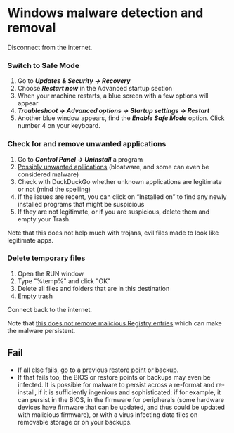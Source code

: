 # Windows malware detection and removal

Disconnect from the internet.

### Switch to Safe Mode

1. Go to ***Updates & Security -> Recovery***
2. Choose ***Restart now*** in the Advanced startup section
3. When your machine restarts, a blue screen with a few options will appear 
4. ***Troubleshoot -> Advanced options -> Startup settings -> Restart***
5. Another blue window appears, find the ***Enable Safe Mode*** option. Click number 4 on your keyboard.

### Check for and remove unwanted applications

1. Go to ***Control Panel -> Uninstall*** a program
2. [Possibly unwanted apllications](windows-unwanted.md) (bloatware, and some can even be considered malware)
3. Check with DuckDuckGo whether unknown applications are legitimate or not (mind the spelling)
4. If the issues are recent, you can click on “Installed on” to find any newly installed programs that might be suspicious
5. If they are not legitimate, or if you are suspicious, delete them and empty your Trash. 

Note that this does not help much with trojans, evil files made to look like legitimate apps.  

### Delete temporary files 

1. Open the RUN window
2. Type "%temp%" and click "OK"
3. Delete all files and folders that are in this destination
4. Empty trash

Connect back to the internet.

Note that [this does not remove malicious Registry entries](windows-registry.md) which can make the malware persistent.

## Fail

* If all else fails, go to a previous [restore point](restore-point.md) or backup.
* If that fails too, the BIOS or restore points or backups may even be infected. It is possible for malware to 
persist across a re-format and re-install, if it is sufficiently ingenious and sophisticated: if for example, it 
can persist in the BIOS, in the firmware for peripherals (some hardware devices have firmware that can be updated, 
and thus could be updated with malicious firmware), or with a virus infecting data files on removable storage or 
on your backups. 